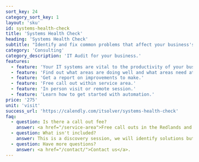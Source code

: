 ```yaml
---
sort_key: 24
category_sort_key: 1
layout: 'sku'
id: systems-health-check
title: 'Systems Health Check'
heading: 'Systems Health Check'
subtitle: "Identify and fix common problems that affect your business's internet connection, Wi-Fi coverage, online presence, customer interaction, digital marketing, supplier interaction, information security, mobility, business strategy and efficiency."
category: 'Consulting'
category_description: 'IT Audit for your business.'
features:
  - feature: 'Your IT systems are vital to the productivity of your business.'
  - feature: 'Find out what areas are doing well and what areas need attention.'
  - feature: 'Get a report on improvements to make.'
  - feature: 'Free call out within service area.'
  - feature: 'In person visit or remote session.'
  - feature: 'Learn how to get started with automation.'
price: '275'
unit: 'visit'
success_url: 'https://calendly.com/itsolver/systems-health-check'
faq:
  - question: Is there a call out fee?
    answer: <a href="/service-area">Free call outs in the Redlands and surrounding suburbs</a>. If you're outside this service area, return travel time of more than 1 hour from Cleveland to the customer's address is billed at $50 per 30 minutes.
  - question: What isn't included?
    answer: This is a discovery session, we will identify solutions but not implement them. We will be happy to provide a quote for the solutions.
  - question: Have more questions?
    answer: <a href="/contact/">Contact us</a>.
---
```

